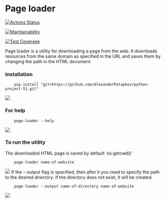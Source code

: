 # Page loader

[![Actions Status](https://github.com/AlexanderPotapkov/python-project-51/workflows/hexlet-check/badge.svg)](https://github.com/AlexanderPotapkov/python-project-51/actions)

[![Maintainability](https://api.codeclimate.com/v1/badges/0e7d57ed4a01c6d2ee27/maintainability)](https://codeclimate.com/github/AlexanderPotapkov/python-project-51/maintainability)

[![Test Coverage](https://api.codeclimate.com/v1/badges/0e7d57ed4a01c6d2ee27/test_coverage)](https://codeclimate.com/github/AlexanderPotapkov/python-project-51/test_coverage)

Page loader is a utility for downloading a page from the web. It downloads resources from the same domain as specified in the URL and saves them by changing the path in the HTML document.

### Installation
```
    pip install "git+https://github.com/AlexanderPotapkov/python-project-51.git"
```
<a href="https://asciinema.org/a/535109" target="_blank"><img src="https://asciinema.org/a/535109.svg" /></a>

### For help
```
    page-loader --help
```
<a href="https://asciinema.org/a/535110" target="_blank"><img src="https://asciinema.org/a/535110.svg" /></a>

### To run the utility
The downloaded HTML page is saved by default 'os.getcwd()'
```
    page-loader name-of-website
```
<a href="https://asciinema.org/a/537274" target="_blank"><img src="https://asciinema.org/a/537274.svg" /></a>
If the --output flag is specified, then after it you need to specify the path to the desired directory. If the directory does not exist, it will be created.
```
    page-loader --output name-of-directory name-of-website
```
<a href="https://asciinema.org/a/537276" target="_blank"><img src="https://asciinema.org/a/537276.svg" /></a>
